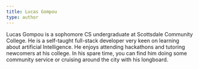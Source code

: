 ```yaml
---
title: Lucas Gompou
type: author
---
```

Lucas Gompou is a sophomore CS undergraduate at Scottsdale Community College. He is a self-taught full-stack developer very keen on learning about artificial Intelligence. He enjoys attending hackathons and tutoring newcomers at his college. In his spare time,  you can find him doing some community service or cruising around the city with his longboard.
